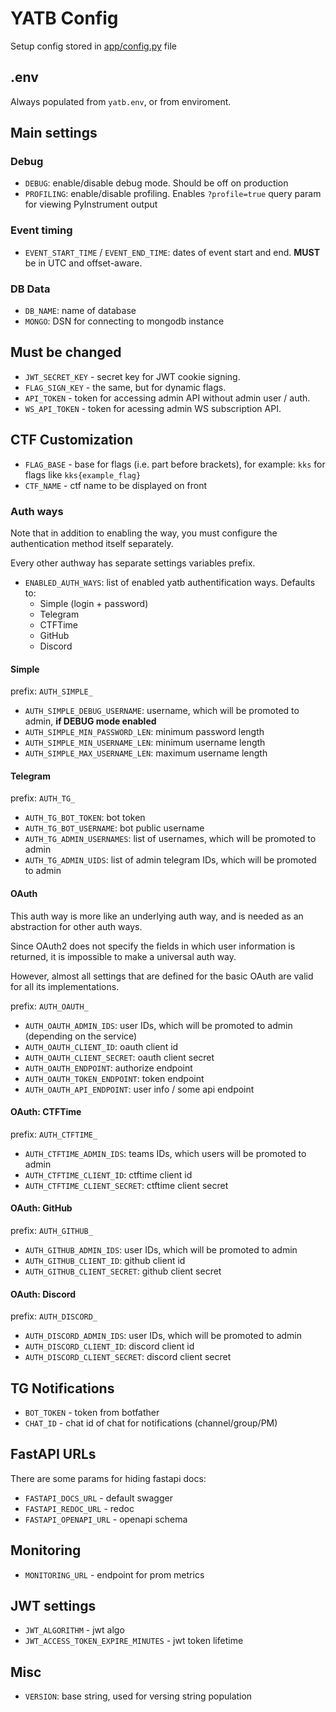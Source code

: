 # YATB Config

Setup config stored in [app/config.py](https://github.com/kksctf/yatb/blob/master/app/config.py) file

## .env

Always populated from `yatb.env`, or from enviroment.

## Main settings

### Debug

- `DEBUG`: enable/disable debug mode. Should be off on production
- `PROFILING`: enable/disable profiling. Enables `?profile=true` query param for viewing PyInstrument output

### Event timing

- `EVENT_START_TIME` / `EVENT_END_TIME`: dates of event start and end. **MUST** be in UTC and offset-aware.

### DB Data

- `DB_NAME`: name of database
- `MONGO`: DSN for connecting to mongodb instance

## **Must** be changed

- `JWT_SECRET_KEY` - secret key for JWT cookie signing.
- `FLAG_SIGN_KEY` - the same, but for dynamic flags.
- `API_TOKEN` - token for accessing admin API without admin user / auth.
- `WS_API_TOKEN` - token for acessing admin WS subscription API.

## CTF Customization

- `FLAG_BASE` - base for flags (i.e. part before brackets), for example: `kks` for flags like `kks{example_flag}`
- `CTF_NAME` - ctf name to be displayed on front

### Auth ways

Note that in addition to enabling the way, you must configure the authentication method itself separately.

Every other authway has separate settings variables prefix.

- `ENABLED_AUTH_WAYS`: list of enabled yatb authentification ways. Defaults to:
  - Simple (login + password)
  - Telegram
  - CTFTime
  - GitHub
  - Discord

#### Simple

prefix: `AUTH_SIMPLE_`

- `AUTH_SIMPLE_DEBUG_USERNAME`: username, which will be promoted to admin, **if DEBUG mode enabled**
- `AUTH_SIMPLE_MIN_PASSWORD_LEN`: minimum password length
- `AUTH_SIMPLE_MIN_USERNAME_LEN`: minimum username length
- `AUTH_SIMPLE_MAX_USERNAME_LEN`: maximum username length

#### Telegram

prefix: `AUTH_TG_`

- `AUTH_TG_BOT_TOKEN`: bot token
- `AUTH_TG_BOT_USERNAME`: bot public username
- `AUTH_TG_ADMIN_USERNAMES`: list of usernames, which will be promoted to admin
- `AUTH_TG_ADMIN_UIDS`: list of admin telegram IDs, which will be promoted to admin

#### OAuth

This auth way is more like an underlying auth way, and is needed as an abstraction for other auth ways.

Since OAuth2 does not specify the fields in which user information is returned, it is impossible to make a universal auth way.

However, almost all settings that are defined for the basic OAuth are valid for all its implementations.

prefix: `AUTH_OAUTH_`

- `AUTH_OAUTH_ADMIN_IDS`: user IDs, which will be promoted to admin (depending on the service)
- `AUTH_OAUTH_CLIENT_ID`: oauth client id
- `AUTH_OAUTH_CLIENT_SECRET`: oauth client secret
- `AUTH_OAUTH_ENDPOINT`: authorize endpoint
- `AUTH_OAUTH_TOKEN_ENDPOINT`: token endpoint
- `AUTH_OAUTH_API_ENDPOINT`: user info / some api endpoint

#### OAuth: CTFTime

prefix: `AUTH_CTFTIME_`

- `AUTH_CTFTIME_ADMIN_IDS`: teams IDs, which users will be promoted to admin
- `AUTH_CTFTIME_CLIENT_ID`: ctftime client id
- `AUTH_CTFTIME_CLIENT_SECRET`: ctftime client secret

#### OAuth: GitHub

prefix: `AUTH_GITHUB_`

- `AUTH_GITHUB_ADMIN_IDS`: user IDs, which will be promoted to admin
- `AUTH_GITHUB_CLIENT_ID`: github client id
- `AUTH_GITHUB_CLIENT_SECRET`: github client secret

#### OAuth: Discord

prefix: `AUTH_DISCORD_`

- `AUTH_DISCORD_ADMIN_IDS`: user IDs, which will be promoted to admin
- `AUTH_DISCORD_CLIENT_ID`: discord client id
- `AUTH_DISCORD_CLIENT_SECRET`: discord client secret

## TG Notifications

- `BOT_TOKEN` - token from botfather
- `CHAT_ID` - chat id of chat for notifications (channel/group/PM)

## FastAPI URLs

There are some params for hiding fastapi docs:

- `FASTAPI_DOCS_URL` - default swagger
- `FASTAPI_REDOC_URL` - redoc
- `FASTAPI_OPENAPI_URL` - openapi schema

## Monitoring

- `MONITORING_URL` - endpoint for prom metrics

## JWT settings

- `JWT_ALGORITHM` - jwt algo
- `JWT_ACCESS_TOKEN_EXPIRE_MINUTES` - jwt token lifetime

## Misc

- `VERSION`: base string, used for versing string population

